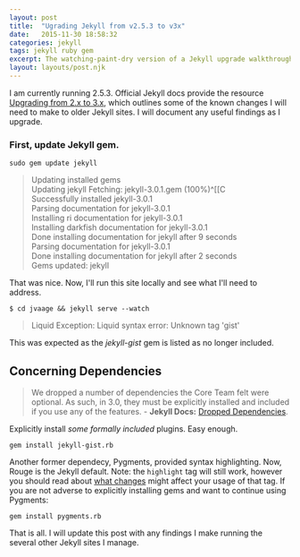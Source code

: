 ```yaml
---
layout: post
title:  "Ugrading Jekyll from v2.5.3 to v3x"
date:   2015-11-30 18:58:32
categories: jekyll
tags: jekyll ruby gem
excerpt: The watching-paint-dry version of a Jekyll upgrade walkthrough post.
layout: layouts/post.njk
---
```


I am currently running 2.5.3. Official Jekyll docs provide the resource [Upgrading from 2.x to 3.x](http://jekyllrb.com/docs/upgrading/2-to-3/), which outlines some of the known changes I will need to make to older Jekyll sites. I will document any useful findings as I upgrade.

### First, update Jekyll gem.

`sudo gem update jekyll`

> Updating installed gems  
Updating jekyll
Fetching: jekyll-3.0.1.gem (100%)^[[C  
Successfully installed jekyll-3.0.1  
Parsing documentation for jekyll-3.0.1  
Installing ri documentation for jekyll-3.0.1  
Installing darkfish documentation for jekyll-3.0.1  
Done installing documentation for jekyll after 9 seconds  
Parsing documentation for jekyll-3.0.1  
Done installing documentation for jekyll after 2 seconds  
Gems updated: jekyll  

That was nice. Now, I'll run this site locally and see what I'll need to address.

`$ cd jvaage && jekyll serve --watch`

> Liquid Exception: Liquid syntax error: Unknown tag 'gist'

This was expected as the _jekyll-gist_ gem is listed as no longer included.

## Concerning Dependencies

> We dropped a number of dependencies the Core Team felt were optional. As such, in 3.0, they must be explicitly installed and included if you use any of the features. - **Jekyll Docs:** [Dropped Dependencies](http://jekyllrb.com/docs/upgrading/2-to-3/#dropped-dependencies).

Explicitly install _some formally included_ plugins. Easy enough.

`gem install jekyll-gist.rb`

Another former dependecy, Pygments, provided syntax highlighting. Now, Rouge is the Jekyll default. Note: the `highlight` tag will still work, however you should read about [what changes](http://jekyllrb.com/docs/upgrading/2-to-3/#syntax-highlighter-changed) might affect your usage of that tag. If you are not adverse to explicitly installing gems and want to continue using Pygments:

`gem install pygments.rb`

That is all. I will update this post with any findings I make running the several other Jekyll sites I manage.
